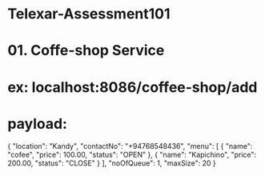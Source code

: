 # Telexar-Assessment101

# 01. Coffe-shop Service 

# ex: localhost:8086/coffee-shop/add 
# payload: 
  {
    "location": "Kandy",
    "contactNo": "+94768548436",
    "menu": [
        {
            "name": "cofee",
            "price": 100.00,
            "status": "OPEN"
        },
        {
            "name": "Kapichino",
            "price": 200.00,
            "status": "CLOSE"
        }
    ],
    "noOfQueue": 1,
    "maxSize": 20
}

   
